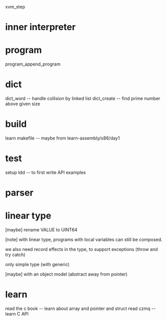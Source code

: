 xvm_step

# inner interpreter

# program

program_append_program

# dict

dict_word -- handle collision by linked list
dict_create -- find prime number above given size

# build

learn makefile -- maybe from learn-assembly/x86/day1

# test

setup tdd -- to first write API examples

# parser

# linear type

[maybe] rename VALUE to UINT64

[note] with linear type, programs with local variables can still be composed.

we also need record effects in the type, to support exceptions (throw and try catch)

only simple type (with generic)

[maybe] with an object model (abstract away from pointer)

# learn

read the c book -- learn about array and pointer and struct
read czmq -- learn C API
